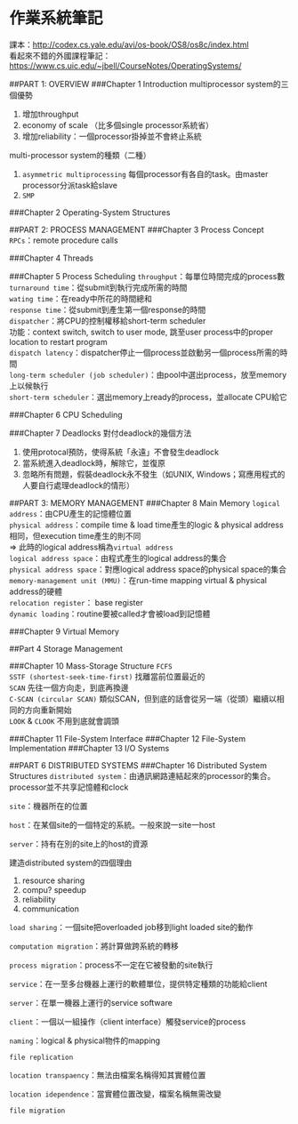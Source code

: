 # 作業系統筆記

課本：<http://codex.cs.yale.edu/avi/os-book/OS8/os8c/index.html>  
看起來不錯的外國課程筆記：<https://www.cs.uic.edu/~jbell/CourseNotes/OperatingSystems/>  

##PART 1: OVERVIEW
###Chapter 1 Introduction
multiprocessor system的三個優勢  
1. 增加throughput
2. economy of scale （比多個single processor系統省）
3. 增加reliability：一個processor掛掉並不會終止系統

multi-processor system的種類（二種）  
1. `asymmetric multiprocessing` 每個processor有各自的task。由master processor分派task給slave
2. `SMP`

###Chapter 2 Operating-System Structures


##PART 2: PROCESS MANAGEMENT
###Chapter 3 Process Concept
`RPCs`：remote procedure calls

###Chapter 4 Threads

###Chapter 5 Process Scheduling
`throughput`：每單位時間完成的process數  
`turnaround time`：從submit到執行完成所需的時間  
`wating time`：在ready中所花的時間總和  
`response time`：從submit到產生第一個response的時間  
`dispatcher`：將CPU的控制權移給short-term scheduler  
功能：context switch, switch to user mode, 跳至user process中的proper location to restart program  
`dispatch latency`：dispatcher停止一個process並啟動另一個process所需的時間  
`long-term scheduler (job scheduler)`：由pool中選出process，放至memory上以候執行  
`short-term scheduler`：選出memory上ready的process，並allocate CPU給它  


###Chapter 6 CPU Scheduling


###Chapter 7 Deadlocks
對付deadlock的幾個方法  
1. 使用protocal預防，使得系統「永遠」不會發生deadlock
2. 當系統進入deadlock時，解除它，並復原
3. 忽略所有問題，假裝deadlock永不發生（如UNIX, Windows；寫應用程式的人要自行處理deadlock的情形）

##PART 3: MEMORY MANAGEMENT
###Chapter 8 Main Memory
`logical address`：由CPU產生的記憶體位置  
`physical address`：compile time & load time產生的logic & physical address相同，但execution time產生的則不同  
=> 此時的logical address稱為`virtual address`  
`logical address space`：由程式產生的logical address的集合  
`physical address space`：對應logical address space的physical space的集合  
`memory-management unit (MMU)`：在run-time mapping virtual & physical address的硬體  
`relocation register`： base register  
`dynamic loading`：routine要被called才會被load到記憶體


###Chapter 9 Virtual Memory


##Part 4 Storage Management

###Chapter 10 Mass-Storage Structure
`FCFS`  
`SSTF (shortest-seek-time-first)` 找離當前位置最近的  
`SCAN` 先往一個方向走，到底再換邊  
`C-SCAN (circular SCAN)` 類似SCAN，但到底的話會從另一端（從頭）繼續以相同的方向重新開始  
`LOOK` & `CLOOK` 不用到底就會調頭  

###Chapter 11 File-System Interface
###Chapter 12 File-System Implementation
###Chapter 13 I/O Systems


##PART 6 DISTRIBUTED SYSTEMS
###Chapter 16 Distributed System Structures
`distributed system`：由通訊網路連結起來的processor的集合。processor並不共享記憶體和clock  

`site`：機器所在的位置  

`host`：在某個site的一個特定的系統。一般來說一site一host  

`server`：持有在別的site上的host的資源  

建造distributed system的四個理由
1. resource sharing
2. compu? speedup
3. reliability
4. communication

`load sharing`：一個site把overloaded job移到light loaded site的動作  

`computation migration`：將計算做跨系統的轉移  

`process migration`：process不一定在它被發動的site執行  

`service`：在一至多台機器上運行的軟體單位，提供特定種類的功能給client  

`server`：在單一機器上運行的service software  

`client`：一個以一組操作（client interface）觸發service的process  

`naming`：logical & physical物件的mapping  

`file replication`

`location transpaency`：無法由檔案名稱得知其實體位置  

`location idependence`：當實體位置改變，檔案名稱無需改變  

`file migration`